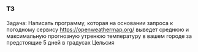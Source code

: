 ## тз

Задача: Написать программу, которая на основании запроса к погодному сервису https://openweathermap.org/ выведет среднюю и максимальную прогнозную утренюю температуру в вашем городе за предстоящие 5 дней в градусах Цельсия
